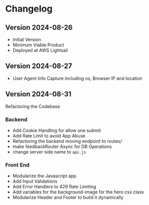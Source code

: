 # Changelog

## Version 2024-08-26

- Initial Version
- Minimum Viable Product
- Deployed at AWS Lightsail

## Version 2024-08-27

- User Agent Info Capture including os, Browser IP and location

## Version 2024-08-31

Refactoring the Codebase

### Backend

- Add Cookie Handling for allow one submit
- Add Rate Limit to avoid App Abuse
- Refactoring the backend moving endpoint to routes/
- make feedbackRouter Async for DB Operations
- change server side name to `api.js`

### Front End

- Modularize the Javascript app
- Add Input Validations
- Add Error Handlers to 429 Rate Limiting
- Add variables for the background-image for the hero css class
- Modularize Header and Footer to build it dynamically
